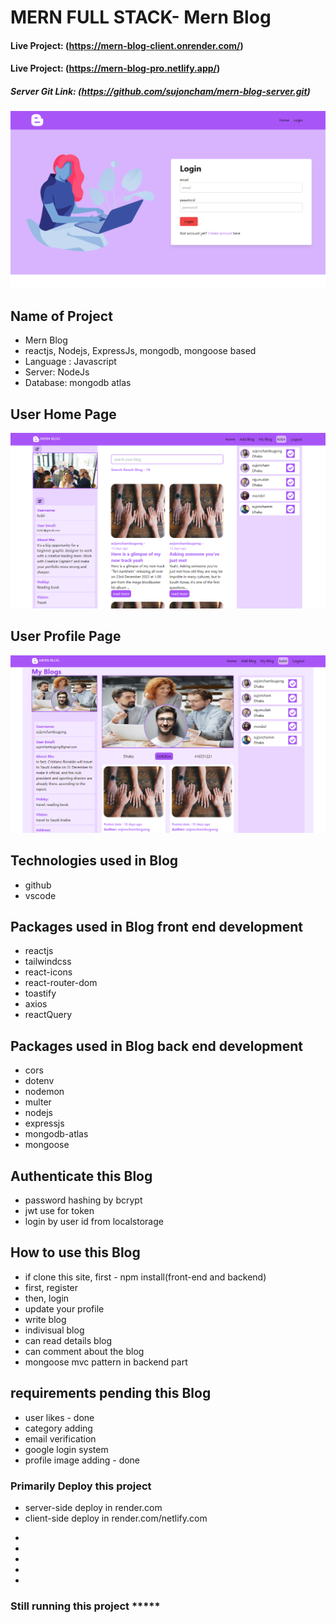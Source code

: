 # MERN FULL STACK- Mern Blog

#### Live Project: (https://mern-blog-client.onrender.com/)

#### Live Project: (https://mern-blog-pro.netlify.app/)

##### Server Git Link: (https://github.com/sujoncham/mern-blog-server.git)

![Alt text](public/images/Screenshot_11.png)

## Name of Project

- Mern Blog
- reactjs, Nodejs, ExpressJs, mongodb, mongoose based
- Language : Javascript
- Server: NodeJs
- Database: mongodb atlas

## User Home Page

![Alt text](public/images/Screenshot_15.png)

## User Profile Page

![Alt text](public/images/Screenshot_16.png)

## Technologies used in Blog

- github
- vscode

## Packages used in Blog front end development

- reactjs
- tailwindcss
- react-icons
- react-router-dom
- toastify
- axios
- reactQuery

## Packages used in Blog back end development

- cors
- dotenv
- nodemon
- multer
- nodejs
- expressjs
- mongodb-atlas
- mongoose

## Authenticate this Blog

- password hashing by bcrypt
- jwt use for token
- login by user id from localstorage

## How to use this Blog

- if clone this site, first - npm install(front-end and backend)
- first, register
- then, login
- update your profile
- write blog
- indivisual blog
- can read details blog
- can comment about the blog
- mongoose mvc pattern in backend part

## requirements pending this Blog

- user likes - done
- category adding
- email verification
- google login system
- profile image adding - done

### Primarily Deploy this project

- server-side deploy in render.com
- client-side deploy in render.com/netlify.com

*
*
*
*
*

### Still running this project **\*\*\***\*\*
